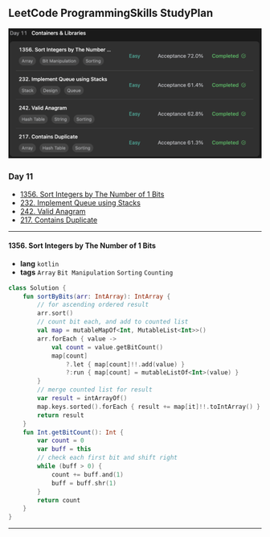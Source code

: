 ## LeetCode ProgrammingSkills StudyPlan

<img src="../../assets/leetcode_program_lv1_day11.png" alt="leetcode_programming_skills_level1_day11" style="zoom:50%;" />

### Day 11

- [1356. Sort Integers by The Number of 1 Bits](https://leetcode.com/problems/sort-integers-by-the-number-of-1-bits/?envType=study-plan&id=programming-skills-i)
- [232. Implement Queue using Stacks](https://leetcode.com/problems/implement-queue-using-stacks/?envType=study-plan&id=programming-skills-i)
- [242. Valid Anagram](https://leetcode.com/problems/valid-anagram/?envType=study-plan&id=programming-skills-i)
- [217. Contains Duplicate](https://leetcode.com/problems/contains-duplicate/?envType=study-plan&id=programming-skills-i)

---

#### 1356. Sort Integers by The Number of 1 Bits

- **lang**  `kotlin` 
- **tags**  `Array` `Bit Manipulation` `Sorting` `Counting`

```kotlin
class Solution {
    fun sortByBits(arr: IntArray): IntArray {
        // for ascending ordered result
        arr.sort()
        // count bit each, and add to counted list
        val map = mutableMapOf<Int, MutableList<Int>>()
        arr.forEach { value -> 
            val count = value.getBitCount()
            map[count]
                ?.let { map[count]!!.add(value) }
                ?:run { map[count] = mutableListOf<Int>(value) }
        }
        // merge counted list for result
        var result = intArrayOf()
        map.keys.sorted().forEach { result += map[it]!!.toIntArray() }
        return result
    }
    fun Int.getBitCount(): Int {
        var count = 0
        var buff = this
        // check each first bit and shift right
        while (buff > 0) {
            count += buff.and(1)
            buff = buff.shr(1)
        }
        return count
    }
}
```

---

